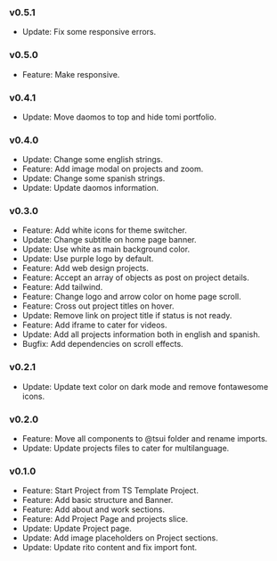 ### v0.5.1

-   Update: Fix some responsive errors.

### v0.5.0

-   Feature: Make responsive.

### v0.4.1

-   Update: Move daomos to top and hide tomi portfolio.

### v0.4.0

-   Update: Change some english strings.
-   Feature: Add image modal on projects and zoom.
-   Update: Change some spanish strings.
-   Update: Update daomos information.

### v0.3.0

-   Feature: Add white icons for theme switcher.
-   Update: Change subtitle on home page banner.
-   Update: Use white as main background color.
-   Update: Use purple logo by default.
-   Feature: Add web design projects.
-   Feature: Accept an array of objects as post on project details.
-   Feature: Add tailwind.
-   Feature: Change logo and arrow color on home page scroll.
-   Feature: Cross out project titles on hover.
-   Update: Remove link on project title if status is not ready.
-   Feature: Add iframe to cater for videos.
-   Update: Add all projects information both in english and spanish.
-   Bugfix: Add dependencies on scroll effects.

### v0.2.1

-   Update: Update text color on dark mode and remove fontawesome icons.

### v0.2.0

-   Feature: Move all components to @tsui folder and rename imports.
-   Update: Update projects files to cater for multilanguage.

### v0.1.0

-   Feature: Start Project from TS Template Project.
-   Feature: Add basic structure and Banner.
-   Feature: Add about and work sections.
-   Feature: Add Project Page and projects slice.
-   Update: Update Project page.
-   Update: Add image placeholders on Project sections.
-   Update: Update rito content and fix import font.
